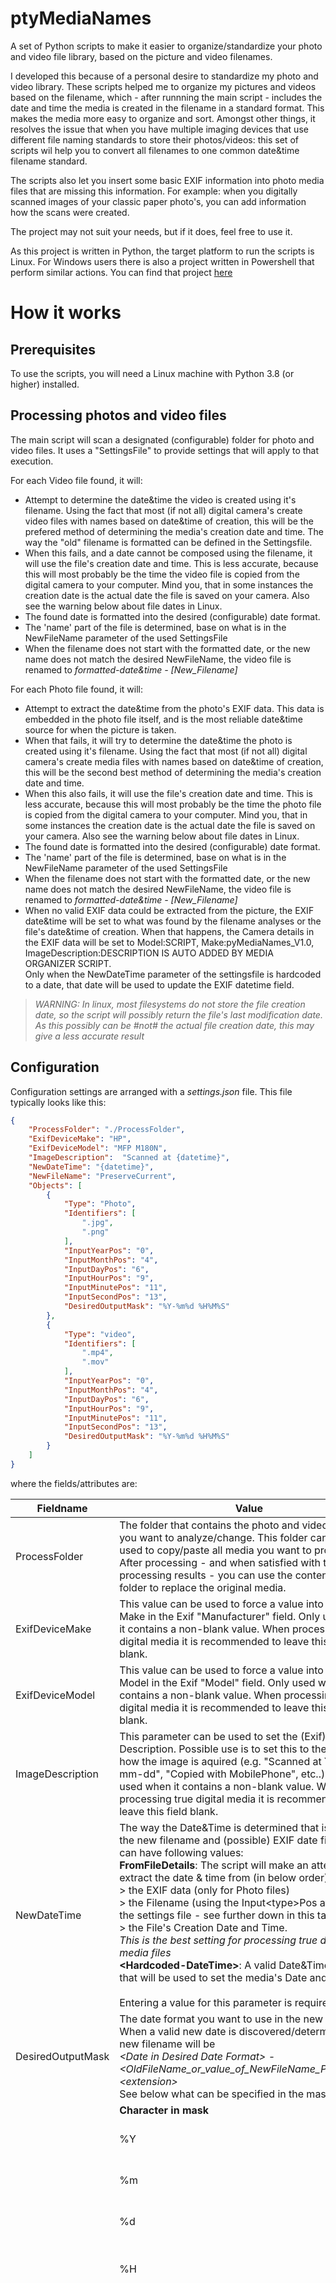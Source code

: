 # ptyMediaNames

A set of Python scripts to make it easier to organize/standardize your photo and video file library, based on the picture and video filenames.

I developed this because of a personal desire to standardize my photo and video library. These scripts helped me to organize my pictures and videos based on the filename, which - after runnning the main script - includes the date and time the media is created in the filename in a standard format. This makes the media more easy to organize and sort. Amongst other things, it resolves the issue that when you have multiple imaging devices that use different file naming standards to store their photos/videos: this set of scripts wil help you to convert all filenames to one common date&time filename standard.

The scripts also let you insert some basic EXIF information into photo media files that are missing this information. For example: when you digitally scanned images of your classic paper photo's, you can add information how the scans were created.

The project may not suit your needs, but if it does, feel free to use it.

As this project is written in Python, the target platform to run the scripts is Linux. For Windows users there is also a project written in Powershell that perform similar actions. You can find that project [here](https://github.com/Microb-vn/PoShMediaNames)

# How it works

## Prerequisites

To use the scripts, you will need a Linux machine with Python 3.8 (or higher) installed.

## Processing photos and video files

The main script will scan a designated (configurable) folder for photo and video files. It uses a "SettingsFile" to provide settings that will apply to that execution.

For each Video file found, it will:

- Attempt to determine the date&time the video is created using it's filename. Using the fact that most (if not all) digital camera's create video files with names based on date&time of creation, this will be the prefered method of determining the media's creation date and time. The way the "old" filename is formatted can be defined in the Settingsfile.
- When this fails, and a date cannot be composed using the filename, it will use the file's creation date and time. This is less accurate, because this will most probably be the time the video file is copied from the digital camera to your computer. Mind you, that in some instances the creation date is the actual date the file is saved on your camera. Also see the warning below about file dates in Linux.
- The found date is formatted into the desired (configurable) date format.
- The 'name' part of the file is determined, base on what is in the NewFileName parameter of the used SettingsFile
- When the filename does not start with the formatted date, or the new name does not match the desired NewFileName, the video file is renamed to *formatted-date&time - [New_Filename]*

For each Photo file found, it will:

- Attempt to extract the date&time from the photo's EXIF data. This data is embedded in the photo file itself, and is the most reliable date&time source for when the picture is taken.
- When that fails, it will try to determine the date&time the photo is created using it's filename. Using the fact that most (if not all) digital camera's create media files with names based on date&time of creation, this will be the second best method of determining the media's creation date and time.
- When this also fails, it will use the file's creation date and time. This is less accurate, because this will most probably be the time the photo file is copied from the digital camera to your computer. Mind you, that in some instances the creation date is the actual date the file is saved on your camera. Also see the warning below about file dates in Linux.
- The found date is formatted into the desired (configurable) date format.
- The 'name' part of the file is determined, base on what is in the NewFileName parameter of the used SettingsFile
- When the filename does not start with the formatted date, or the new name does not match the desired NewFileName, the video file is renamed to *formatted-date&time - [New_Filename]*
- When no valid EXIF data could be extracted from the picture, the EXIF date&time will be set to what was found by the filename analyses or the file's date&time of creation. When that happens, the Camera details in the EXIF data will be set to Model:SCRIPT, Make:pyMediaNames_V1.0, ImageDescription:DESCRIPTION IS AUTO ADDED BY MEDIA ORGANIZER SCRIPT.\
Only when the NewDateTime parameter of the settingsfile is hardcoded to a date, that date will be used to update the EXIF datetime field.

> *WARNING: In linux, most filesystems do not store the file creation date, so the script will possibly return the file's last modification date. As this possibly can be #not# the actual file creation date, this may give a less accurate result*

## Configuration

Configuration settings are arranged with a *settings.json* file. This file typically looks like this:

```json
{
    "ProcessFolder": "./ProcessFolder",
    "ExifDeviceMake": "HP",
    "ExifDeviceModel": "MFP M180N",
    "ImageDescription":  "Scanned at {datetime}",
    "NewDateTime": "{datetime}",
    "NewFileName": "PreserveCurrent",
    "Objects": [
        {
            "Type": "Photo",
            "Identifiers": [
                ".jpg",
                ".png"
            ],
            "InputYearPos": "0",
            "InputMonthPos": "4",
            "InputDayPos": "6",
            "InputHourPos": "9",
            "InputMinutePos": "11",
            "InputSecondPos": "13",
            "DesiredOutputMask": "%Y-%m%d %H%M%S"
        },
        {
            "Type": "video",
            "Identifiers": [
                ".mp4",
                ".mov"
            ],
            "InputYearPos": "0",
            "InputMonthPos": "4",
            "InputDayPos": "6",
            "InputHourPos": "9",
            "InputMinutePos": "11",
            "InputSecondPos": "13",
            "DesiredOutputMask": "%Y-%m%d %H%M%S"
        }
    ]
}
```

where the fields/attributes are:

| Fieldname | Value | |
| --- | --- | --- |
| ProcessFolder | The folder that contains the photo and video files that you want to analyze/change. This folder can best be used to copy/paste all media you want to process into. After processing - and when satisfied with the processing results - you can use the contents of this folder to replace the original media. |
| ExifDeviceMake | This value can be used to force a value into the Device Make in the Exif "Manufacturer" field. Only used when it contains a non-blank value. When processing true digital media it is recommended to leave this field blank. |
| ExifDeviceModel | This value can be used to force a value into the Device Model in the Exif "Model" field. Only used when it contains a non-blank value. When processing true digital media it is recommended to leave this field blank. |
| ImageDescription | This parameter can be used to set the (Exif) Image Description. Possible use is to set this to the method how the image is aquired (e.g. "Scanned at YYYY-mm-dd", "Copied with MobilePhone", etc..). . Only used when it contains a non-blank value.  When processing true digital media it is recommended to leave this field blank. |
| NewDateTime | The way the Date&Time is determined that is used in the new filename and (possible) EXIF date fields. This can have following values:<br>**FromFileDetails**: The script will make an attempt to extract the date & time from (in below order):<br>> the EXIF data (only for Photo files)<br>> the Filename (using the Input\<type\>Pos attributes in the settings file - see further down in this table).<br>> the File's Creation Date and Time.<br>*This is the best setting for processing true digital media files*<br>**\<Hardcoded-DateTime\>**: A valid Date&Time value, that will be used to set the media's Date and Time.<br><br>Entering a value for this parameter is required!  |
| DesiredOutputMask | The date format you want to use in the new filename. When a valid new date is discovered/determined, the new filename will be<br>*\<Date in Desired Date Format\> - \<OldFileName_or_value_of_NewFileName_Parameter\>.\<extension\>*<br>See below what can be specified in the mask.   |
| | **Character in mask** | **Meaning** |
| | %Y | Four character Year of datetime. |
| | %m | Two character Month of datetime. |
| | %d | Two character Day of datetime. |
| | %H | Two character Hour of datetime in 24 hour format. |
| | %I%p | Hour of datetime in 12 hour format with AM/PM indicator. Although this mask value is supported, it is strongly recommended to always is two character 24 hour format. This, to prevent confusion about the actual time the picture/video is taken.<br>In fact, the suggested format in the example is the most appropriate format to use. It allows you to properly sort the media in the order the pictures/videos were taken |
| | %M | Two character minute of datetime |
| | %S | Two character second of datetime |
| NewFileName | Can be either "PreserveCurrent", "FromParentFolder" or a value you want to force on all files that are processed.<br>When the value is<br>>  **PreserveCurrent**, the new filename will be<br>*\<Date in Desired Date Format\> - [\<original_file_name\>].\<extension\>*<br>> **FromParentFolder**, the new filename will built based on the name of its parent folder name, so it will look like *\<Date in Desired Date Format\> - \<ParentFolderName\>.\<extension\>*.<br>  When any other value is used, the new filename(s) will become<br>*\<Date in Desired Date Format\>- \<your_entered_value\>.\<extension\>* |
| Objects | The two possible filetypes that can be encountered in the ProcessFolder. Per object, following can be specified: |
| Type | Can be Photo or Video. There should be one Object of each. |
| Identifiers | The suffixes that identify the file of that type. This attribute is defined as a JSON array, meaning it can contain multiple values - so multiple file extensions.<br>**Make sure you enter the values in LOWERCASE only, so .jpg, .png, and NOT .JPG or .Jpg** |
| InputYearPos | Position in the existing filename where the four digit year can be found. |
| InputMonthPos | Position in the existing filename where the two digit month can be found. |
| InputDayPos | Position in the existing filename where the two digit day can be found. |
| InputHourPos | Position in the existing filename where the two digit hour can be found. |
| InputMinutePos | Position in the existing filename where the two digit minute can be found. |
| InputSecondPos | Position in the existing filename where the two digit second can be found. |

> A few remarks about the **ProcessFolder name**:
> - For JSON, a \ (backslash) is a special character - it actually is the "escape" character. When you want to specify an actual backslash, it must be "escaped" by the backslash escape character, meaning that for every backslash you need, TWO backslashes must be typed.
>- Two special characters can be used at the start of the ProcessFolder string:
>   - a . (period), which means the folder is in the ScriptFolder, so in the same folder as where the script is in. So, when the sript is in folder */usr/myscripts/pyMediaNames*, *./MyFiles* will mean the ProcessFolder is */usr/myscripts/PoShMediaNames/MyFiles*.
>    - a ~ (tilde), which means the folder is in the user's home folder. So, when *~/MyFiles* is specified (and I am user *mysuser*), the processfolder will be */home/myuser/MyFiles*.

> -----------------------------

> About the **Input positions**:\
The positions are ZERO BASED, meaning that the first character in the filename is 0, the second is 1, etc. So, when the filename is 20220812_131533.mp4, the positions are:
```text
20220812_131533.mp4
0         1         2
0....+....0....+....0
```
> Year starts at 0,\
Month starts at 4,\
Day starts at 6,\
Hour starts at 9,\
etc.

## Using different configuration files

To be able to support processing media created by different devices - and when these devices use different filename formats - you can create multiple configuration files. Just copy your settings.json file to a file with the name *\<device\>settings.json* and adjust the attributes where needed in that new file. Launch the script with parameter -SettingsFile *\<your-new-settingsfile-name\>*. That way you can create a settingsfile for each camera/mobile phone which will convert the possible different filename formats into one custom format: the one you like most.\
Make sure the settingsfiles are in the same folder as the pymediaNames.py script and you're good to go.

For safety, always run the program against a set of copies of the photo's and video's.

### About **processing your media images**:

Best approach to process digital and/or scanned (paper) photo images depends on the media you process. Look at the below scenario's for different approaches:

### Scanned images for an event that took place on a special day...

... where the time&date for all files is the same, you can name your images all the same, and add a sequence number to keep the on the correct display and sorting order, e.g.\
010 Our daytrip to Rio.jpg\
020 Our daytrip to Rio.jpg\
030 Our daytrip to Rio-Stop at Gasstation.jpg\
etc..

Once you're done with all images, execute the script with the actual "NewDateTime" hardcoded in the JSON file to the date&time you took the trip.

### Scanned images for an event that spans several days

You name all images with a filename including a date&time, like this:

2023-0628 081000 Our to Rio- Departure.jpg\
2023-0628 121500 Our to Rio- On the way.jpg\
2023-0628 181500 Our to Rio-Arrival at the hotel.jpg\
2023-0629 081500 Our to Rio-Breakfast at the hotel.jpg\
etc..

Once you're done with all images, perform a script execution, with "NewDateTime" coded with value "FromFileDetails" and the corresponding Input\<xxx\>pos positions according to what you named your files. This will update the entered dates&times for the files into the EXIF date fields.

### Digital photo's and Video's

Running the script with the "NewDateTime" set to "FromFileDetails" (and the correct nput\<xxx\>pos positions according to the file names), that should do the trick. When you want to process photos and videos that span several events, and want to show that in the media names, you could:

- Place each set of media files for an event in a subfolder
- Give each of the subfolders the name of the event
- Use the "NewFileName": "FromParentFolder" setting in your settingsfile
- Launch the script 

## Launching the script using different configurations

Use the provided cmd file to launch the script, like described below:

- Open a bash shell:
- Change to the folder where your script is stored:\
*cd \<Your-pyMediaNames-Folder\>*
- Verify that the script is marked eXecutable. If not, run command\
*chmod +x pyMediaNames.py*
- Run the script:\
*./pyMediaNames.py* - (this will run the script with the default settingsfile -settings.json-) or\
*./pyMediaNames.py -SettingsFile \<your-custom-settingsfile-name\>* - (this will run the script with the the settingsfile provided in the settingsfile parameter)

> Note: The assumption is that python (3.8 or higher) is installed in folder /usr/bin/python3. If your installation does not match this requirement you may need to change the first line main script to point to your actual python installation folder. You can find that by running the command\
*which python3*
and change the shebang line to\
#!\<output-of-the-above-command\>
